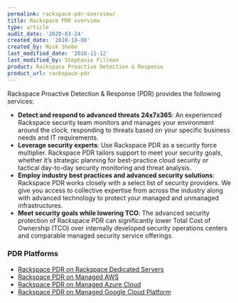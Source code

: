 ```yaml
---
permalink: rackspace-pdr-overview/
title: Rackspace PDR overview
type: article
audit_date: '2020-03-24'
created_date: '2018-10-08'
created_by: Nick Shobe
last_modified_date: '2018-11-12'
last_modified_by: Stephanie Fillmon
product: Rackspace Proactive Detection & Response
product_url: rackspace-pdr
---
```


Rackspace Proactive Detection & Response (PDR) provides the following services:

- **Detect and respond to advanced threats 24x7x365**: An experienced Rackspace security team monitors and manages your environment around the clock, responding to threats based on your specific business needs and IT requirements.
- **Leverage security experts**: Use Rackspace PDR as a security force multiplier. Rackspace PDR tailors support to meet your security goals, whether it’s strategic planning for best-practice cloud security or tactical day-to-day security monitoring and threat analysis.
- **Employ industry best practices and advanced security solutions**: Rackspace PDR works closely with a select list of security providers. We give you access to collective expertise from across the industry along with advanced technology to protect your managed and unmanaged infrastructures.
- **Meet security goals while lowering TCO**: The advanced security protection of Rackspace PDR can significantly lower Total Cost of Ownership (TCO) over internally developed security operations centers and comparable managed security service offerings.

### PDR Platforms

- [Rackspace PDR on Rackspace Dedicated Servers](/support/how-to/rackspace-pdr-dedicated-servers/)
- [Rackspace PDR on Managed AWS](/support/how-to/rackspace-pdr-aws/)
- [Rackspace PDR on Managed Azure Cloud](/support/how-to/rackspace-pdr-azure/)
- [Rackspace PDR on Managed Google Cloud Platform](/support/how-to/rackspace-pdr-gcp/)
